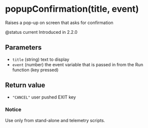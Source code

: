 # popupConfirmation\(title, event\)

Raises a pop-up on screen that asks for confirmation

@status current Introduced in 2.2.0

## Parameters

* `title` \(string\) text to display
* `event` \(number\) the event variable that is passed in from the Run function \(key pressed\)

## Return value

* `"CANCEL"` user pushed EXIT key

### Notice

Use only from stand-alone and telemetry scripts.

